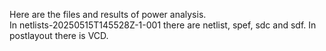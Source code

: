 Here are the files and results of power analysis.\
In netlists-20250515T145528Z-1-001 there are netlist, spef, sdc and sdf. In postlayout there is VCD.
